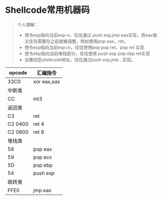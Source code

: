 # Shellcode常用机器码

> 个人理解：
> - 想令esp指向当前esp-n，往往通过 push esp,jmp eax实现，而eax值又往往需要在之前就被调整，例如使用pop eax，ret。
> - 想令esp指向当前esp+n，往往使用pop pop ret、pop ret 实现
> - 想令ebp指向当前堆栈部分，往往使用 push esp  pop ebp ret实现
> - 设置动态shellcode地址，往往通过push esp,jmp ..实现。

|opcode|汇编指令|
|-|-|
|33C0 | xor eax,eax |
|中断类||
| CC  | int3     |
|返回类||
| C3  | ret      |
|C2 0400 | ret 4|
|C2 0800 |ret 8|
|堆栈类||
|58 | pop eax|
|59|pop ecx|
| 5D  | pop ebp     |
| 54  | push esp |
|跳转类||
|FFE0|jmp eax|


